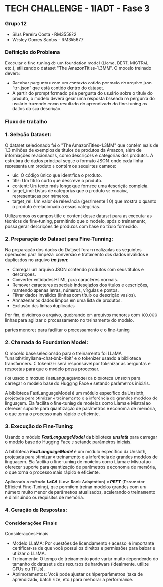 # TECH CHALLENGE - 1IADT - Fase 3

### Grupo 12
* Silas Pereira Costa - RM355822
* Wesley Gomes Santos - RM355677

### Definição do Problema
Executar o fine-tuning de um foundation model (Llama, BERT, MISTRAL etc.), utilizando o dataset "The AmazonTitles-1.3MM". O modelo treinado deverá:
   * Receber perguntas com um contexto obtido por meio do arquivo json “trn.json” que está contido dentro do dataset.
   * A partir do prompt formado pela pergunta do usuário sobre o título do produto, o modelo deverá gerar uma resposta baseada na pergunta do usuário trazendo como resultado do aprendizado do fine-tuning os dados da sua descrição.

### Fluxo de trabalho

### 1. Seleção Dataset:

O dataset selecionado foi o "The AmazonTitles-1.3MM" que contém mais de 1.3 milhões de exemplos de títulos de produtos da Amazon, além de informações relacionadas, como descrições e categorias dos produtos. A estrutura de dados principal segue o formato JSON, onde cada linha representa um produto e contém os seguintes campos:
   * uid: O código único que identifica o produto.
   * title: Um título curto que descreve o produto.
   * content: Um texto mais longo que fornece uma descrição completa.
   * target_ind: Listas de categorias que o produto se encaixa, representadas por números.
   * target_rel: Um valor de relevância (geralmente 1.0) que mostra o quanto o produto é relacionado a essas categorias.

Utilizaremos os campos title e content desse dataset para as executar as técnicas de fine-tuning, permitindo que o modelo, após o treinamento, possa gerar descrições de produtos com base no título fornecido.

### 2. Preparação do Dataset para Fine-Tunning:

Na preparação dos dados do Dataset foram realizadas os seguintes operações para limpeza, conversão e tratamento dos dados inválidos e duplicados no arquivo ***trn.json***:
   * Carregar um arquivo JSON contendo produtos com seus títulos e descrições.
   * Converter entidades HTML para caracteres normais.
   * Remover caracteres especiais indesejados dos títulos e descrições, mantendo apenas letras, números, vírgulas e pontos.
   * Filtrar dados inválidos (linhas com título ou descrição vazios).
   * Armazenar os dados limpos em uma lista de produtos.
   * Exclusão das linhas duplicadas

Por fim, dividimos o arquivo, quebrando em arquivos menores com 100.000 linhas para agilizar o processamento no treinamento do 
modelo.

partes menores para facilitar o processamento e o fine-tuning

### 2. Chamada do Foundation Model:
O modelo base selecionado para o treinamento foi LLaMA "unsloth/tinyllama-chat-bnb-4bit" e o tokenizer usando a biblioteca transformers. O tokenizer será responsável por tokenizar as perguntas e respostas para que o modelo possa processar.

Foi usado o módulo FastLanguageModel da biblioteca Unsloth para carregar o modelo base do Hugging Face e setando parâmetros iniciais.

A biblioteca FastLanguageModel é um módulo específico da Unsloth, projetada para otimizar o treinamento e a inferência de grandes modelos de linguagem. Ela facilita o fine-tuning de modelos como Llama e Mistral ao oferecer suporte para quantização de parâmetros e economia de memória, o que torna o processo mais rápido e eficiente.

### 3. Execução do Fine-Tuning:
Usando o módulo ***FastLanguageModel*** da biblioteca ***unsloth*** para carregar o modelo base do Hugging Face e setando parâmetros iniciais.

A biblioteca ***FastLanguageModel*** é um módulo específico da Unsloth, projetada para otimizar o treinamento e a inferência de grandes modelos de linguagem. Ela facilita o fine-tuning de modelos como Llama e Mistral ao oferecer suporte para quantização de parâmetros e economia de memória, o que torna o processo mais rápido e eficiente.

Aplicando o método ***LoRA*** (Low-Rank Adaptation) e ***PEFT*** (Parameter-Efficient Fine-Tuning), que permitem treinar modelos grandes com um número muito menor de parâmetros atualizados, acelerando o treinamento e diminuindo os requisitos de memória.

### 4. Geração de Respostas:

### Considerações Finais
Considerações Finais
* Modelo LLaMA: Por questões de licenciamento e acesso, é importante certificar-se de que você possui os direitos e permissões para baixar e utilizar o LLaMA.
* Treinamento: O tempo de treinamento pode variar muito dependendo do tamanho do dataset e dos recursos de hardware (idealmente, utilize GPUs ou TPUs).
* Aprimoramentos: Você pode ajustar os hiperparâmetros (taxa de aprendizado, batch size, etc.) para melhorar a performance.

 
